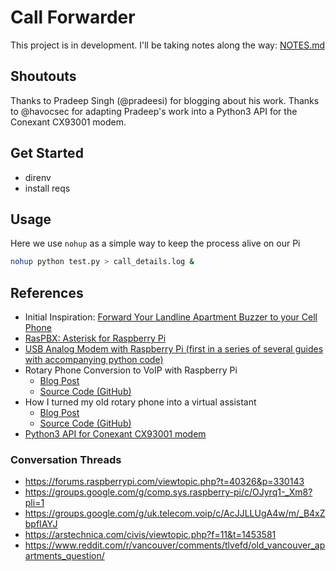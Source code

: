 # Call Forwarder

This project is in development. I'll be taking notes along the way: [NOTES.md](./NOTES.md)

## Shoutouts

Thanks to Pradeep Singh (@pradeesi) for blogging about his work.
Thanks to @havocsec for adapting Pradeep's work into a Python3 API for the Conexant CX93001 modem.

## Get Started

* direnv
* install reqs

## Usage 

Here we use `nohup` as a simple way to keep the process alive on our Pi

```sh
nohup python test.py > call_details.log &
```

## References

* Initial Inspiration: [Forward Your Landline Apartment Buzzer to your Cell Phone](https://www.ryansteele.ca/2019/07/15/forward-your-landline-apartment-buzzer-to-your-cell-phone/)
* [RasPBX: Asterisk for Raspberry Pi](http://www.raspberry-asterisk.org/faq/#analog)
* [USB Analog Modem with Raspberry Pi (first in a series of several guides with accompanying python code)](https://iotbytes.wordpress.com/usb-analog-modem-with-raspberry-pi/)
* Rotary Phone Conversion to VoIP with Raspberry Pi
  * [Blog Post](https://hackaday.com/2015/03/09/convert-a-rotary-phone-to-voip-using-raspberry-pi/)
  * [Source Code (GitHub)](https://github.com/hnesland/aselektriskbureau)
* How I turned my old rotary phone into a virtual assistant
  * [Blog Post](https://tcz.medium.com/how-i-turned-my-old-rotary-phone-into-a-virtual-assistant-24f35ca9884f)
  * [Source Code (GitHub)](https://github.com/tcz/rotary)
* [Python3 API for Conexant CX93001 modem](https://github.com/havocsec/cx93001)

### Conversation Threads
* https://forums.raspberrypi.com/viewtopic.php?t=40326&p=330143
* https://groups.google.com/g/comp.sys.raspberry-pi/c/OJyrq1-_Xm8?pli=1
* https://groups.google.com/g/uk.telecom.voip/c/AcJJLLUgA4w/m/_B4xZbpfIAYJ
* https://arstechnica.com/civis/viewtopic.php?f=11&t=1453581
* https://www.reddit.com/r/vancouver/comments/tlvefd/old_vancouver_apartments_question/
